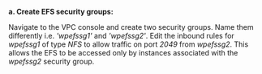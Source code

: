 ﻿**a. Create EFS security groups:**

Navigate to the VPC console and create two security groups. Name them differently i.e. *'wpefssg1'* and *'wpefssg2'*. Edit the inbound rules for *wpefssg1* of type *NFS* to allow traffic on port *2049* from *wpefssg2*. This allows the EFS to be accessed only by instances associated with the *wpefssg2* security group.

